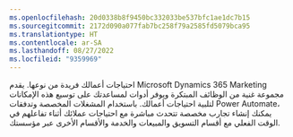 ```yaml
---
ms.openlocfilehash: 20d0338b8f9450bc332033be537bfc1ae1dc7b15
ms.sourcegitcommit: 2172d090a077fab7bc258f79a2585fd5079bca95
ms.translationtype: HT
ms.contentlocale: ar-SA
ms.lasthandoff: 08/27/2022
ms.locfileid: "9359969"
---
```

احتياجات أعمالك فريدة من نوعها. يقدم Microsoft Dynamics ‏365 Marketing مجموعة غنية من الوظائف المبتكرة ويوفر أدوات لمساعدتك على توسيع هذه الإمكانات لتلبية احتياجات أعمالك. باستخدام المشغلات المخصصة وتدفقات Power Automate، يمكنك إنشاء تجارب مخصصة تتحدث مباشرة مع احتياجات عملائك أثناء تفاعلهم في الوقت الفعلي مع أقسام التسويق والمبيعات والخدمة والأقسام الأخرى عبر مؤسستك.
